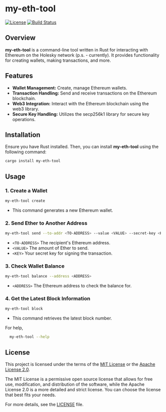 # my-eth-tool

[![License](https://img.shields.io/badge/License-MIT%20OR%20Apache--2.0-blue.svg)](https://github.com/lazyfuhrer/my-eth-tool/blob/main/LICENSE)
[![Build Status](https://github.com/lazyfuhrer/my-eth-tool/actions/workflows/build.yml/badge.svg)](https://github.com/lazyfuhrer/my-eth-tool/actions/workflows/build.yml)

## Overview

**my-eth-tool** is a command-line tool written in Rust for interacting with Ethereum on the Holesky network (p.s. - currently). It provides functionality for creating wallets, making transactions, and more.

## Features

- **Wallet Management:** Create, manage Ethereum wallets.
- **Transaction Handling:** Send and receive transactions on the Ethereum blockchain.
- **Web3 Integration:** Interact with the Ethereum blockchain using the web3 library.
- **Secure Key Handling:** Utilizes the secp256k1 library for secure key operations.

## Installation

Ensure you have Rust installed. Then, you can install **my-eth-tool** using the following command:

```bash
cargo install my-eth-tool
```

## Usage

### 1. Create a Wallet

```bash
my-eth-tool create
```
- This command generates a new Ethereum wallet.

### 2. Send Ether to Another Address

```bash
my-eth-tool send --to-addr <TO-ADDRESS> --value <VALUE> --secret-key <KEY>
```
- ```<TO-ADDRESS>``` The recipient's Ethereum address.
- ```<VALUE>``` The amount of Ether to send.
- ```<KEY>``` Your secret key for signing the transaction.

### 3. Check Wallet Balance

```bash
my-eth-tool balance --address <ADDRESS>
```
- ```<ADDRESS>``` The Ethereum address to check the balance for.

### 4. Get the Latest Block Information

```bash
my-eth-tool block
```
- This command retrieves the latest block number.

For help,

```bash
  my-eth-tool --help
```
## License

This project is licensed under the terms of the [MIT License](LICENSE) or the [Apache License 2.0](LICENSE).

The MIT License is a permissive open source license that allows for free use, modification, and distribution of the software, while the Apache License 2.0 is a more detailed and strict license. You can choose the license that best fits your needs.

For more details, see the [LICENSE](LICENSE) file.
